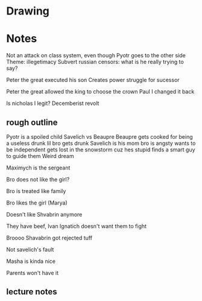 # Drawing

# Notes
Not an attack on class system, even though Pyotr goes to the other side
Theme: illegetimacy
Subvert russian censors: what is he really trying to say?

Peter the great executed his son
Creates power struggle for sucessor

Peter the great allowed the king to choose the crown
Paul I changed it back

Is nicholas I legit?
Decemberist revolt 

## rough outline
Pyotr is a spoiled child
Savelich vs Beaupre
Beaupre gets cooked for being a useless drunk
lil bro gets drunk
Savelich is his mom
bro is angsty wants to be independent 
gets lost in the snowstorm cuz hes stupid
finds a smart guy to guide them
Weird dream

Maximych is the sergeant

Bro does not like the girl?

Bro is treated like family

Bro likes the girl (Marya)

Doesn't like Shvabrin anymore

They have beef, Ivan Ignatich doesn't want them to fight

Broooo Shavabrin got rejected tuff

Not savelich's fault

Masha is kinda nice

Parents won't have it

## lecture notes


